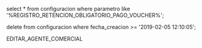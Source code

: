 select * from configuracion where parametro like '%REGISTRO_RETENCION_OBLIGATORIO_PAGO_VOUCHER%';

delete from configuracion where fecha_creacion >= '2019-02-05 12:10:05';

EDITAR_AGENTE_COMERCIAL